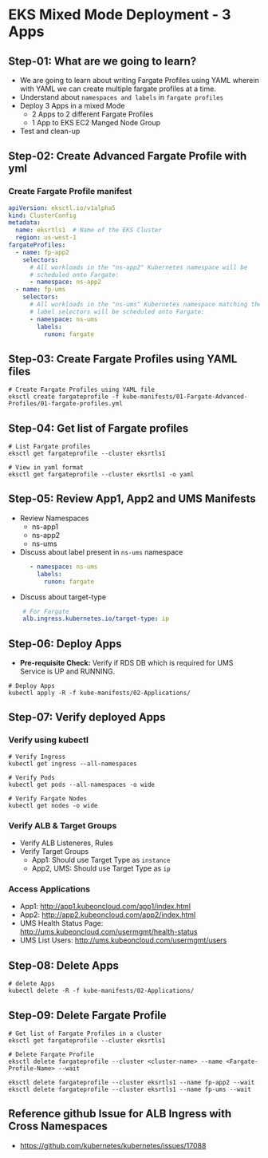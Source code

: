# EKS Mixed Mode Deployment - 3 Apps

## Step-01: What are we going to learn?
- We are going to learn about writing Fargate Profiles using YAML wherein with YAML we can create multiple fargate profiles at a time.
- Understand about `namespaces and labels` in `fargate profiles`
- Deploy 3 Apps in a mixed Mode
  - 2 Apps to 2 different Fargate Profiles
  - 1 App to EKS EC2 Manged Node Group
- Test and clean-up

## Step-02: Create Advanced Fargate Profile with yml

### Create Fargate Profile manifest
```yml
apiVersion: eksctl.io/v1alpha5
kind: ClusterConfig
metadata:
  name: eksrtls1  # Name of the EKS Cluster
  region: us-west-1
fargateProfiles:
  - name: fp-app2
    selectors:
      # All workloads in the "ns-app2" Kubernetes namespace will be
      # scheduled onto Fargate:
      - namespace: ns-app2
  - name: fp-ums
    selectors:
      # All workloads in the "ns-ums" Kubernetes namespace matching the following
      # label selectors will be scheduled onto Fargate:
      - namespace: ns-ums
        labels:
          runon: fargate

```

## Step-03: Create Fargate Profiles using YAML files
```
# Create Fargate Profiles using YAML file
eksctl create fargateprofile -f kube-manifests/01-Fargate-Advanced-Profiles/01-fargate-profiles.yml
```

## Step-04:  Get list of Fargate profiles
```
# List Fargate profiles
eksctl get fargateprofile --cluster eksrtls1

# View in yaml format
eksctl get fargateprofile --cluster eksrtls1 -o yaml
```

## Step-05: Review App1, App2 and UMS Manifests
- Review Namespaces
  - ns-app1
  - ns-app2
  - ns-ums
- Discuss about label present in `ns-ums` namespace
```yml
      - namespace: ns-ums
        labels:
          runon: fargate

```
- Discuss about target-type
```yml
    # For Fargate
    alb.ingress.kubernetes.io/target-type: ip
```

## Step-06: Deploy Apps
- **Pre-requisite Check:** Verify if RDS DB which is required for UMS Service is UP and RUNNING.
```
# Deploy Apps
kubectl apply -R -f kube-manifests/02-Applications/
```

## Step-07: Verify deployed Apps

### Verify using kubectl
```
# Verify Ingress
kubectl get ingress --all-namespaces

# Verify Pods
kubectl get pods --all-namespaces -o wide

# Verify Fargate Nodes
kubectl get nodes -o wide
```

### Verify ALB & Target Groups
- Verify ALB Listeneres, Rules
- Verify Target Groups
  - App1: Should use Target Type as `instance`
  - App2, UMS: Should use Target Type as `ip`


### Access Applications
- App1: http://app1.kubeoncloud.com/app1/index.html
- App2: http://app2.kubeoncloud.com/app2/index.html
- UMS Health Status Page: http://ums.kubeoncloud.com/usermgmt/health-status
- UMS List Users: http://ums.kubeoncloud.com/usermgmt/users


## Step-08: Delete Apps
```
# delete Apps
kubectl delete -R -f kube-manifests/02-Applications/
```

## Step-09: Delete Fargate Profile
```
# Get list of Fargate Profiles in a cluster
eksctl get fargateprofile --cluster eksrtls1

# Delete Fargate Profile
eksctl delete fargateprofile --cluster <cluster-name> --name <Fargate-Profile-Name> --wait

eksctl delete fargateprofile --cluster eksrtls1 --name fp-app2 --wait
eksctl delete fargateprofile --cluster eksrtls1 --name fp-ums --wait

```

## Reference github Issue for ALB Ingress with Cross Namespaces
- https://github.com/kubernetes/kubernetes/issues/17088
